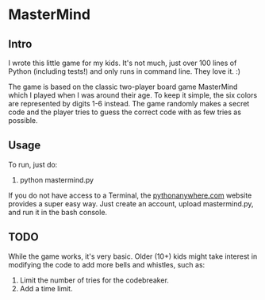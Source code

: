 # MasterMind

## Intro
I wrote this little game for my kids. It's not much, just over 100 lines of Python (including tests!) and only runs in command line. They love it. :)

The game is based on the classic two-player board game MasterMind which I played when I was around their age. To keep it simple, the six colors are represented by digits 1-6 instead. The game randomly makes a secret code and the player tries to guess the correct code with as few tries as possible.

## Usage
To run, just do:

1. python mastermind.py

If you do not have access to a Terminal, the [pythonanywhere.com](https://www.pythonanywhere.com/) website provides a super easy way. Just create an account, upload mastermind.py, and run it in the bash console.

## TODO
While the game works, it's very basic. Older (10+) kids might take interest in modifying the code to add more bells and whistles, such as:

1. Limit the number of tries for the codebreaker.
2. Add a time limit.
